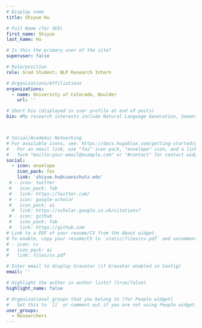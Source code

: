 ```yaml
---
# Display name
title: Shiyue Hu

# Full Name (for SEO)
first_name: Shiyue 
last_name: Hu

# Is this the primary user of the site?
superuser: false

# Role/position
role: Grad Student; NLP Research Intern

# Organizations/Affiliations
organizations:
  - name: University of Colorado, Boulder 
    url: ''

# Short bio (displayed in user profile at end of posts)
bio: #My research interests include Natural Language Generation, Semantic Representation, Summarization Evaluation, Graph-based NLP, and AI applications in medicine and education. 



# Social/Academic Networking
# For available icons, see: https://docs.hugoblox.com/getting-started/page-builder/#icons
#   For an email link, use "fas" icon pack, "envelope" icon, and a link in the
#   form "mailto:your-email@example.com" or "#contact" for contact widget.
social:
  - icon: envelope
    icon_pack: fas
    link: 'shiyue.hu@cuanschutz.edu'
 # - icon: twitter
 #   icon_pack: fab
 #   link: https://twitter.com/
 # - icon: google-scholar
 #   icon_pack: ai
  #  link: https://scholar.google.co.uk/citations?
 # - icon: github
 #   icon_pack: fab
 #   link: https://github.com
# Link to a PDF of your resume/CV from the About widget.
# To enable, copy your resume/CV to `static/files/cv.pdf` and uncomment the lines below.
# - icon: cv
#   icon_pack: ai
#   link: files/cv.pdf

# Enter email to display Gravatar (if Gravatar enabled in Config)
email: ''

# Highlight the author in author lists? (true/false)
highlight_name: false

# Organizational groups that you belong to (for People widget)
#   Set this to `[]` or comment out if you are not using People widget.
user_groups:
  - Researchers
---
```

